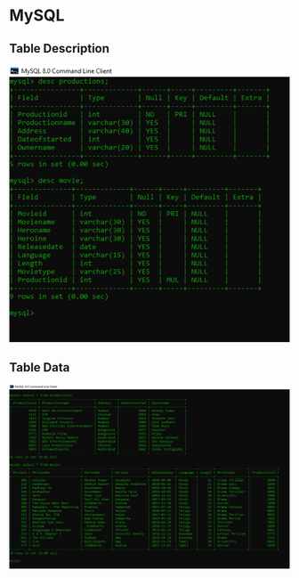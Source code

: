 # MySQL<br />
## Table Description<br />
  ![Alt Text](https://github.com/PS99003576/MySQL/blob/main/Images/Description.png)<br />

## Table Data<br />
  ![Alt Text](https://github.com/PS99003576/MySQL/blob/main/Images/Table%20data.png)<br />
